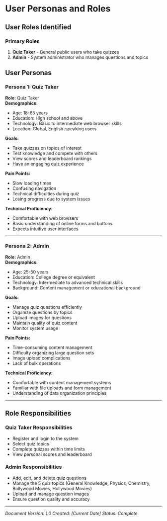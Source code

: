 # User Personas and Roles

## User Roles Identified

### Primary Roles
1. **Quiz Taker** - General public users who take quizzes
2. **Admin** - System administrator who manages questions and topics

## User Personas

### Persona 1: Quiz Taker
**Role:** Quiz Taker  
**Demographics:**
- Age: 18-65 years
- Education: High school and above
- Technology: Basic to intermediate web browser skills
- Location: Global, English-speaking users

**Goals:**
- Take quizzes on topics of interest
- Test knowledge and compete with others
- View scores and leaderboard rankings
- Have an engaging quiz experience

**Pain Points:**
- Slow loading times
- Confusing navigation
- Technical difficulties during quiz
- Losing progress due to system issues

**Technical Proficiency:**
- Comfortable with web browsers
- Basic understanding of online forms and buttons
- Expects intuitive user interfaces

---

### Persona 2: Admin
**Role:** Admin  
**Demographics:**
- Age: 25-50 years
- Education: College degree or equivalent
- Technology: Intermediate to advanced technical skills
- Background: Content management or educational background

**Goals:**
- Manage quiz questions efficiently
- Organize questions by topics
- Upload images for questions
- Maintain quality of quiz content
- Monitor system usage

**Pain Points:**
- Time-consuming content management
- Difficulty organizing large question sets
- Image upload complications
- Lack of bulk operations

**Technical Proficiency:**
- Comfortable with content management systems
- Familiar with file uploads and form management
- Understanding of data organization principles

---

## Role Responsibilities

### Quiz Taker Responsibilities
- Register and login to the system
- Select quiz topics
- Complete quizzes within time limits
- View personal scores and leaderboard

### Admin Responsibilities
- Add, edit, and delete quiz questions
- Manage the 5 quiz topics (General Knowledge, Physics, Chemistry, Bollywood Movies, Hollywood Movies)
- Upload and manage question images
- Ensure question quality and accuracy

---
*Document Version: 1.0*
*Created: [Current Date]*
*Status: Complete*
